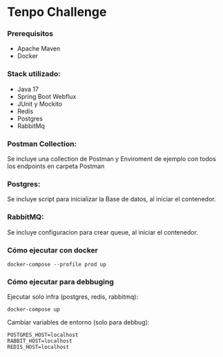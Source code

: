 
# Tenpo Challenge
### Prerequisitos
* Apache Maven
* Docker

### Stack utilizado:

- Java 17
- Spring Boot Webflux
- JUnit y Mockito
- Redis
- Postgres
- RabbitMq

### Postman Collection:
Se incluye una collection de Postman y Enviroment de ejemplo con todos los endpoints en carpeta Postman

### Postgres:
Se incluye script para inicializar la Base de datos, al iniciar el contenedor.

### RabbitMQ:
Se incluye configuracion para crear queue, al iniciar el contenedor.

### Cómo ejecutar con docker
`docker-compose --profile prod up`

### Cómo ejecutar para debbuging
Ejecutar solo infra (postgres, redis, rabbitmq):

`docker-compose up`

Cambiar variables de entorno (solo para debbug):
```
POSTGRES_HOST=localhost
RABBIT_HOST=localhost
REDIS_HOST=localhost
```